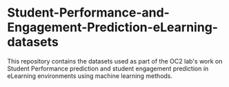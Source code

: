 # Student-Performance-and-Engagement-Prediction-eLearning-datasets
This repository contains the datasets used as part of the OC2 lab's work on Student Performance prediction and student engagement prediction in eLearning environments using machine learning methods. 

